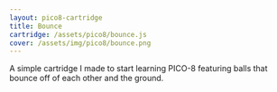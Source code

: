 ```yaml
---
layout: pico8-cartridge
title: Bounce
cartridge: /assets/pico8/bounce.js
cover: /assets/img/pico8/bounce.png
---
```


A simple cartridge I made to start learning PICO-8 featuring balls that bounce off of each other and the ground.
